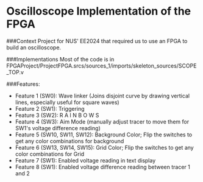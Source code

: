 # Oscilloscope Implementation of the FPGA

###Context
Project for NUS' EE2024 that required us to use an FPGA to build an oscilloscope.

###Implementations
Most of the code is in FPGAProject/ProjectFPGA.srcs/sources_1/imports/skeleton_sources/SCOPE_TOP.v

###Features:
- Feature 1 (SW0): Wave linker (Joins disjoint curve by drawing vertical lines, especially useful for square waves)
- Feature 2 (SW1): Triggering
- Feature 3 (SW2): R A I N B O W S
- Feature 4 (SW3): Aim Mode (manually adjust tracer to move them for SW1's voltage difference reading)
- Feature 5 (SW10, SW11, SW12): Background Color; Flip the switches to get any color combinations for background
- Feature 6 (SW13, SW14, SW15): Grid Color; Flip the switches to get any color combinations for Grid
- Feature 7 (SW1): Enabled voltage reading in text display
- Feature 8 (SW1): Enabled voltage difference reading between tracer 1 and 2
